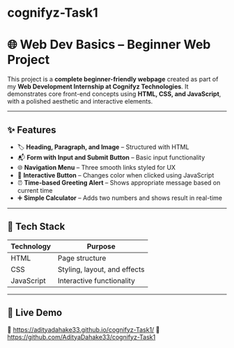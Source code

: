 # cognifyz-Task1
# 🌐 Web Dev Basics – Beginner Web Project

This project is a **complete beginner-friendly webpage** created as part of my **Web Development Internship at Cognifyz Technologies**. It demonstrates core front-end concepts using **HTML, CSS, and JavaScript**, with a polished aesthetic and interactive elements.

---

## ✨ Features

- 🏷️ **Heading, Paragraph, and Image** – Structured with HTML  
- 📬 **Form with Input and Submit Button** – Basic input functionality  
- 🌐 **Navigation Menu** – Three smooth links styled for UX  
- 🎨 **Interactive Button** – Changes color when clicked using JavaScript  
- ⏰ **Time-based Greeting Alert** – Shows appropriate message based on current time  
- ➕ **Simple Calculator** – Adds two numbers and shows result in real-time

---

## 🧰 Tech Stack

| Technology | Purpose                       |
|------------|-------------------------------|
| HTML       | Page structure                |
| CSS        | Styling, layout, and effects  |
| JavaScript | Interactive functionality     |

---

## 🚀 Live Demo

🔗  https://adityadahake33.github.io/cognifyz-Task1/
🔗  https://github.com/AdityaDahake33/cognifyz-Task1




